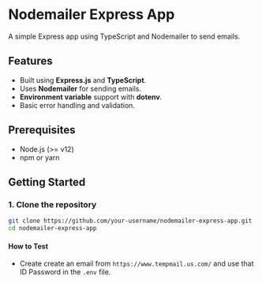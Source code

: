 # Nodemailer Express App

A simple Express app using TypeScript and Nodemailer to send emails.

## Features

- Built using **Express.js** and **TypeScript**.
- Uses **Nodemailer** for sending emails.
- **Environment variable** support with **dotenv**.
- Basic error handling and validation.

## Prerequisites

- Node.js (>= v12)
- npm or yarn

## Getting Started

### 1. Clone the repository

```bash
git clone https://github.com/your-username/nodemailer-express-app.git
cd nodemailer-express-app
```

#### How to Test

- Create create an email from `https://www.tempmail.us.com/` and use that ID Password in the `.env` file.
